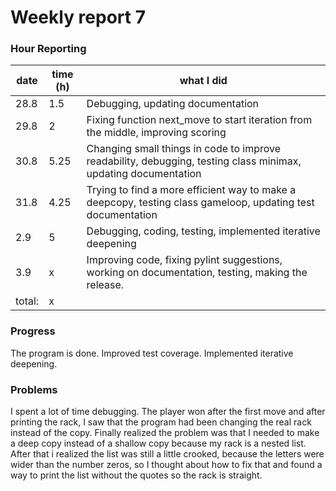 # Weekly report 7

### Hour Reporting
| **date** | **time (h)** | **what I did** 
| --------- | ----------- | --------- 
| 28.8 | 1.5 | Debugging, updating documentation
| 29.8 | 2 | Fixing function next_move to start iteration from the middle, improving scoring
| 30.8 | 5.25 | Changing small things in code to improve readability, debugging, testing class minimax, updating documentation
| 31.8 | 4.25 | Trying to find a more efficient way to make a deepcopy, testing class gameloop, updating test documentation
| 2.9 | 5 | Debugging, coding, testing, implemented iterative deepening
| 3.9 | x | Improving code, fixing pylint suggestions, working on documentation, testing, making the release.
| total: | x

### Progress
The program is done. Improved test coverage. Implemented iterative deepening.

### Problems
I spent a lot of time debugging. The player won after the first move and after printing the rack, I saw that the program had been changing the real rack instead of the copy. Finally realized the problem was that I needed to make a deep copy instead of a shallow copy because my rack is a nested list. After that i realized the list was still a little crooked, because the letters were wider than the number zeros, so I thought about how to fix that and found a way to print the list without the quotes so the rack is straight.
